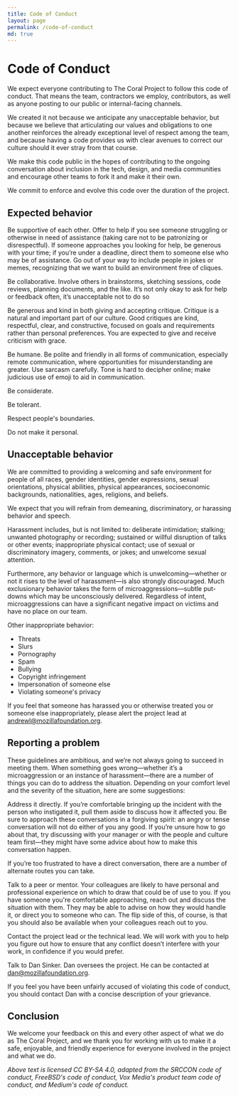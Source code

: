 ```yaml
---
title: Code of Conduct
layout: page
permalink: /code-of-conduct
md: true
---
```

# Code of Conduct

We expect everyone contributing to The Coral Project to follow this code of conduct. That means the team, contractors we employ, contributors, as well as anyone posting to our public or internal-facing channels.

We created it not because we anticipate any unacceptable behavior, but because we believe that articulating our values and obligations to one another reinforces the already exceptional level of respect among the team, and because having a code provides us with clear avenues to correct our culture should it ever stray from that course.

We make this code public in the hopes of contributing to the ongoing conversation about inclusion in the tech, design, and media communities and encourage other teams to fork it and make it their own.

We commit to enforce and evolve this code over the duration of the project.

## Expected behavior

Be supportive of each other. Offer to help if you see someone struggling or otherwise in need of assistance (taking care not to be patronizing or disrespectful). If someone approaches you looking for help, be generous with your time; if you’re under a deadline, direct them to someone else who may be of assistance. Go out of your way to include people in jokes or memes, recognizing that we want to build an environment free of cliques.

Be collaborative. Involve others in brainstorms, sketching sessions, code reviews, planning documents, and the like. It’s not only okay to ask for help or feedback often, it’s unacceptable not to do so

Be generous and kind in both giving and accepting critique. Critique is a natural and important part of our culture. Good critiques are kind, respectful, clear, and constructive, focused on goals and requirements rather than personal preferences. You are expected to give and receive criticism with grace.

Be humane. Be polite and friendly in all forms of communication, especially remote communication, where opportunities for misunderstanding are greater. Use sarcasm carefully. Tone is hard to decipher online; make judicious use of emoji to aid in communication.

Be considerate.

Be tolerant.

Respect people's boundaries.

Do not make it personal.

## Unacceptable behavior

We are committed to providing a welcoming and safe environment for people of all races, gender identities, gender expressions, sexual orientations, physical abilities, physical appearances, socioeconomic backgrounds, nationalities, ages, religions, and beliefs.

We expect that you will refrain from demeaning, discriminatory, or harassing behavior and speech.

Harassment includes, but is not limited to: deliberate intimidation; stalking; unwanted photography or recording; sustained or willful disruption of talks or other events; inappropriate physical contact; use of sexual or discriminatory imagery, comments, or jokes; and unwelcome sexual attention.

Furthermore, any behavior or language which is unwelcoming—whether or not it rises to the level of harassment—is also strongly discouraged. Much exclusionary behavior takes the form of microaggressions—subtle put-downs which may be unconsciously delivered. Regardless of intent, microaggressions can have a significant negative impact on victims and have no place on our team.

Other inappropriate behavior:

* Threats
* Slurs
* Pornography
* Spam
* Bullying
* Copyright infringement
* Impersonation of someone else
* Violating someone's privacy

If you feel that someone has harassed you or otherwise treated you or someone else inappropriately, please alert the project lead at [andrewl@mozillafoundation.org](mailto:andrewl@mozillafoundation.org).

## Reporting a problem

These guidelines are ambitious, and we’re not always going to succeed in meeting them. When something goes wrong—whether it’s a microaggression or an instance of harassment—there are a number of things you can do to address the situation. Depending on your comfort level and the severity of the situation, here are some suggestions:

Address it directly. If you’re comfortable bringing up the incident with the person who instigated it, pull them aside to discuss how it affected you. Be sure to approach these conversations in a forgiving spirit: an angry or tense conversation will not do either of you any good. If you’re unsure how to go about that, try discussing with your manager or with the people and culture team first—they might have some advice about how to make this conversation happen.

If you’re too frustrated to have a direct conversation, there are a number of alternate routes you can take.

Talk to a peer or mentor. Your colleagues are likely to have personal and professional experience on which to draw that could be of use to you. If you have someone you're comfortable approaching, reach out and discuss the situation with them. They may be able to advise on how they would handle it, or direct you to someone who can. The flip side of this, of course, is that you should also be available when your colleagues reach out to you.

Contact the project lead or the technical lead. We will work with you to help you figure out how to ensure that any conflict doesn’t interfere with your work, in confidence if you would prefer.

Talk to Dan Sinker. Dan oversees the project. He can be contacted at [dan@mozillafoundation.org](mailto:dan@mozillafoundation.org).

If you feel you have been unfairly accused of violating this code of conduct, you should contact Dan with a concise description of your grievance.

## Conclusion

We welcome your feedback on this and every other aspect of what we do as The Coral Project, and we thank you for working with us to make it a safe, enjoyable, and friendly experience for everyone involved in the project and what we do.

*Above text is licensed CC BY-SA 4.0, adapted from the SRCCON code of conduct, FreeBSD's code of conduct, Vox Media's product team code of conduct, and Medium's code of conduct.*

